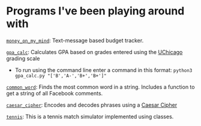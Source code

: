 
# Programs I've been playing around with

[`money_on_my_mind`](https://github.com/natashamathur/jungle_gym/blob/master/money_on_my_mind): Text-message based budget tracker.

[`gpa_calc`](https://github.com/natashamathur/natasha/blob/master/gpa_calc.py): Calculates GPA based on grades entered using the [UChicago](https://registrar.uchicago.edu/page/grading-systems) grading scale
* To run using the command line enter a command in this format: `python3 gpa_calc.py "['B','A-','B+','B+']"`

[`common_word`](https://github.com/natashamathur/natasha/blob/master/common_word.py): Finds the most common word in a string. Includes a function to get a string of all Facebook comments. 

[`caesar_cipher`](https://github.com/natashamathur/natasha/blob/master/caesar_cipher): Encodes and decodes phrases using a [Caesar Cipher](https://en.wikipedia.org/wiki/Caesar_cipher)

[`tennis`](https://github.com/natashamathur/natasha/blob/master/tennis.py): This is a tennis match simulator implemented using classes. 




